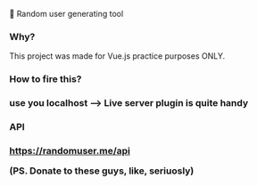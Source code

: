 📡 Random user generating tool

<h3>Why?</h3>
This project was made for Vue.js practice purposes ONLY.

<h3>How to fire this?<h3>
  
use you localhost --> Live server plugin is quite handy

<h3>API<h3>

https://randomuser.me/api

(PS. Donate to these guys, like, seriuosly)



